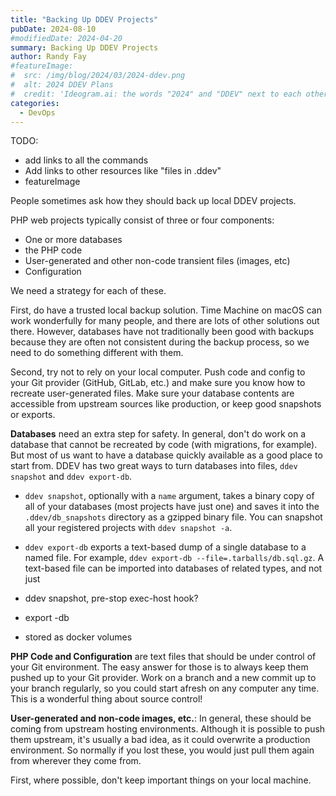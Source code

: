 ```yaml
---
title: "Backing Up DDEV Projects"
pubDate: 2024-08-10
#modifiedDate: 2024-04-20
summary: Backing Up DDEV Projects
author: Randy Fay
#featureImage:
#  src: /img/blog/2024/03/2024-ddev.png
#  alt: 2024 DDEV Plans
#  credit: 'Ideogram.ai: the words "2024" and "DDEV" next to each other'
categories:
  - DevOps
---
```


TODO: 
* add links to all the commands
* Add links to other resources like "files in .ddev"
* featureImage

People sometimes ask how they should back up local DDEV projects.

PHP web projects typically consist of three or four components:
* One or more databases
* the PHP code
* User-generated and other non-code transient files (images, etc)
* Configuration

We need a strategy for each of these. 

First, do have a trusted local backup solution. Time Machine on macOS can work wonderfully for many people, and there are lots of other solutions out there. However, databases have not traditionally been good with backups because they are often not consistent during the backup process, so we need to do something different with them.

Second, try not to rely on your local computer. Push code and config to your Git provider (GitHub, GitLab, etc.) and make sure you know how to recreate user-generated files. Make sure your database contents are accessible from upstream sources like production, or keep good snapshots or exports. 

**Databases** need an extra step for safety. In general, don't do work on a database that cannot be recreated by code (with migrations, for example). But most of us want to have a database quickly available as a good place to start from. DDEV has two great ways to turn databases into files, `ddev snapshot` and `ddev export-db`. 

* `ddev snapshot`, optionally with a `name` argument, takes a binary copy of all of your databases (most projects have just one) and saves it into the `.ddev/db_snapshots` directory as a gzipped binary file. You can snapshot all your registered projects with `ddev snapshot -a`.

* `ddev export-db` exports a text-based dump of a single database to a named file. For example, `ddev export-db --file=.tarballs/db.sql.gz`. A text-based file can be imported into databases of related types, and not just 

* ddev snapshot, pre-stop exec-host hook?
* export -db
* stored as docker volumes

**PHP Code and Configuration** are text files that should be under control of your Git environment. The easy answer for those is to always keep them pushed up to your Git provider. Work on a branch and a new commit up to your branch regularly, so you could start afresh on any computer any time. This is a wonderful thing about source control!

**User-generated and non-code images, etc.**: In general, these should be coming from upstream hosting environments. Although it is possible to push them upstream, it's usually a bad idea, as it could overwrite a production environment. So normally if you lost these, you would just pull them again from wherever they come from.

First, where possible, don't keep important things on your local machine. 
